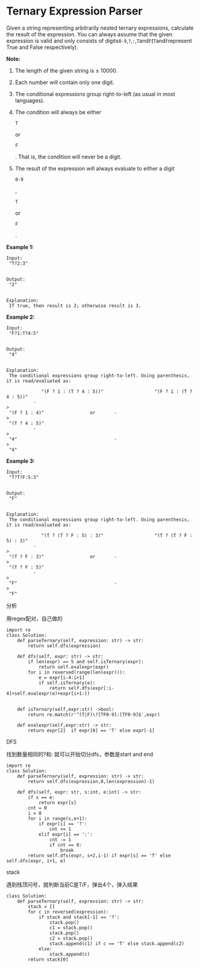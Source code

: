# Ternary Expression Parser

Given a string representing arbitrarily nested ternary expressions, calculate the result of the expression. You can always assume that the given expression is valid and only consists of digits`0-9`,`?`,`:`,`T`and`F`\(`T`and`F`represent True and False respectively\).

**Note:**

1. The length of the given string is ≤ 10000.
2. Each number will contain only one digit.
3. The conditional expressions group right-to-left \(as usual in most languages\).
4. The condition will always be either

   `T`

   or

   `F`

   . That is, the condition will never be a digit.

5. The result of the expression will always evaluate to either a digit

   `0-9`

   ,

   `T`

   or

   `F`

   .

**Example 1:**

```text
Input:
 "T?2:3"


Output:
 "2"


Explanation:
 If true, then result is 2; otherwise result is 3.
```

**Example 2:**

```text
Input:
 "F?1:T?4:5"


Output:
 "4"


Explanation:
 The conditional expressions group right-to-left. Using parenthesis, it is read/evaluated as:

             "(F ? 1 : (T ? 4 : 5))"                   "(F ? 1 : (T ? 4 : 5))"
          -
>
 "(F ? 1 : 4)"                 or       -
>
 "(T ? 4 : 5)"
          -
>
 "4"                                    -
>
 "4"
```

**Example 3:**

```text
Input:
 "T?T?F:5:3"


Output:
 "F"


Explanation:
 The conditional expressions group right-to-left. Using parenthesis, it is read/evaluated as:

             "(T ? (T ? F : 5) : 3)"                   "(T ? (T ? F : 5) : 3)"
          -
>
 "(T ? F : 3)"                 or       -
>
 "(T ? F : 5)"
          -
>
 "F"                                    -
>
 "F"
```

分析

用regex配对，自己做的

```text
import re
class Solution:
    def parseTernary(self, expression: str) -> str:
        return self.dfs(expression)

    def dfs(self, expr: str) -> str:
        if len(expr) == 5 and self.isTernary(expr):
            return self.evalexpr(expr)
        for i in reversed(range(len(expr))):
            e = expr[i-4:i+1]
            if self.isTernary(e):                
                return self.dfs(expr[:i-4]+self.evalexpr(e)+expr[i+1:])               


    def isTernary(self,expr:str) ->bool:
        return re.match(r'^(T|F)\?[TF0-9]:[TF0-9]$',expr)

    def evalexpr(self,expr:str) -> str:
        return expr[2]  if expr[0] == 'T' else expr[-1]
```

DFS

找到数量相同的?和: 就可以开始切分dfs，参数是start and end

```text
import re
class Solution:
    def parseTernary(self, expression: str) -> str:
        return self.dfs(expression,0,len(expression)-1)

    def dfs(self, expr: str, s:int, e:int) -> str:
        if s == e:
            return expr[s]
        cnt = 0
        i = 0
        for i in range(s,e+1):
            if expr[i] == '?':
                cnt += 1
            elif expr[i] == ':':
                cnt -= 1
                if cnt == 0:
                    break
        return self.dfs(expr, s+2,i-1) if expr[s] == 'T' else self.dfs(expr, i+1, e)
```

stack

遇到栈顶问号，就判断当前C是T/F，弹出4个，弹入结果

```text
class Solution:
    def parseTernary(self, expression: str) -> str:
        stack = []
        for c in reversed(expression):
            if stack and stack[-1] == '?':
                stack.pop()
                c1 = stack.pop()
                stack.pop()
                c2 = stack.pop()
                stack.append(c1) if c == 'T' else stack.append(c2)
            else:
                stack.append(c)
        return stack[0]
```

